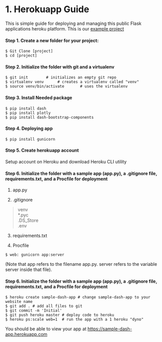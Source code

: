 # 1. Herokuapp Guide
This is simple guide for deploying  and managing this public Flask applications heroku platform.
This is our [example project](https://student-poster-template.herokuapp.com/)

#### Step 1. Create a new folder for your project:
```
$ Git Clone [project]
$ cd [project]
```

#### Step 2. Initialize the folder with git and a virtualenv
```
$ git init        # initializes an empty git repo
$ virtualenv venv      # creates a virtualenv called "venv"
$ source venv/bin/activate       # uses the virtualenv
```
#### Step 3. Install Needed package
```
$ pip install dash
$ pip install plotly
$ pip install dash-bootstrap-components
```
#### Step 4. Deploying app
```
$ pip install gunicorn
```
#### Step 5. Create herokuapp account
Setup account on Heroku and download Heroku CLI utility

#### Step 6. Initialize the folder with a sample app (app.py), a .gitignore file, requirements.txt, and a Procfile for deployment
1) app.py

2) .gitignore
>venv  
>*.pyc       
>.DS_Store  
>.env

3) requirements.txt

4) Procfile
```
$ web: gunicorn app:server
```
(Note that app refers to the filename app.py. server refers to the variable server inside that file).

#### Step 6. Initialize the folder with a sample app (app.py), a .gitignore file, requirements.txt, and a Procfile for deployment
```
$ heroku create sample-dash-app # change sample-dash-app to your website name
$ git add . # add all files to git
$ git commit -m 'Initial'
$ git push heroku master # deploy code to heroku
$ heroku ps:scale web=1  # run the app with a 1 heroku "dyno"
```
You should be able to view your app at https://sample-dash-app.herokuapp.com
